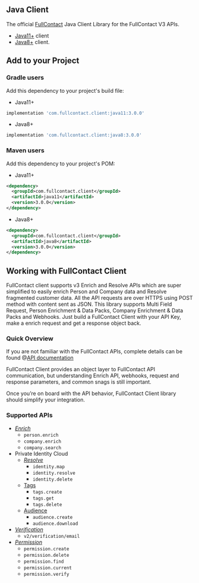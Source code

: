 ## Java Client
The official [FullContact](https://www.fullcontact.com/) Java Client Library for the FullContact V3 APIs.

- [Java11+](https://github.com/fullcontact/fullcontact-java-client/tree/master/java11) client 
- [Java8+](https://github.com/fullcontact/fullcontact-java-client/tree/master/java8) client.


## Add to your Project

### Gradle users

Add this dependency to your project's build file:

- Java11+
```groovy
implementation 'com.fullcontact.client:java11:3.0.0'
```
- Java8+
```groovy
implementation 'com.fullcontact.client:java8:3.0.0'
```

### Maven users

Add this dependency to your project's POM:

- Java11+
```xml
<dependency>
  <groupId>com.fullcontact.client</groupId>
  <artifactId>java11</artifactId>
  <version>3.0.0</version>
</dependency>
```
- Java8+
```xml
<dependency>
  <groupId>com.fullcontact.client</groupId>
  <artifactId>java8</artifactId>
  <version>3.0.0</version>
</dependency>
```


## Working with FullContact Client
FullContact client supports v3 Enrich and Resolve APIs which are super simplified to easily 
enrich Person and Company data and Resolve fragmented customer data. 
All the API requests are over HTTPS using POST method 
with content sent as JSON. This library supports Multi Field Request, Person Enrichment 
& Data Packs, Company Enrichment & Data Packs and Webhooks. Just build a FullContact 
Client with your API Key, make a enrich request and get a response object back.

### Quick Overview
If you are not familiar with the FullContact APIs, complete details can be found 
@[API documentation](https://platform.fullcontact.com/docs/apis/enrich/introduction) 


FullContact Client provides an object layer to FullContact API communication, 
but understanding Enrich API, webhooks, request and response parameters, 
and common snags is still important.

Once you’re on board with the API behavior, FullContact Client library should simplify 
your integration.

### Supported APIs
- _[Enrich](https://platform.fullcontact.com/docs/apis/enrich/introduction)_
    - `person.enrich`
    - `company.enrich`
    - `company.search`
- Private Identity Cloud
    - _[Resolve](https://platform.fullcontact.com/docs/apis/resolve/introduction)_
        - `identity.map`
        - `identity.resolve`
        - `identity.delete`
    - [Tags](https://platform.fullcontact.com/docs/apis/resolve/customer-tags)
        - `tags.create`
        - `tags.get`
        - `tags.delete`
    - [Audience](https://platform.fullcontact.com/docs/apis/resolve/customer-tags)
        - `audience.create`
        - `audience.download`
- _[Verification](https://platform.fullcontact.com/docs/apis/verification/introduction)_
    - `v2/verification/email`
- _[Permission](https://platform.fullcontact.com/docs/apis/permission/introduction)_
    - `permission.create`
    - `permission.delete`
    - `permission.find`
    - `permission.current`
    - `permission.verify`